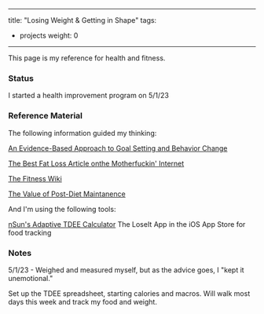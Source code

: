 
---
title: "Losing Weight & Getting in Shape"
tags:
- projects
weight: 0
---

This page is my reference for health and fitness.

### Status

I started a health improvement program on 5/1/23

### Reference Material

The following information guided my thinking:

[An Evidence-Based Approach to Goal Setting and Behavior Change](https://www.strongerbyscience.com/goal-setting/)

[The Best Fat Loss Article onthe Motherfuckin' Internet](https://physiqonomics.com/fat-loss/)

[The Fitness Wiki](https://thefitness.wiki/)

[The Value of Post-Diet Maintanence](https://rpstrength.com/expert-advice/the-value-of-post-diet-maintenance)

And I'm using the following tools:

[nSun's Adaptive TDEE Calculator](https://docs.google.com/spreadsheets/d/1QTWDxFaB0r-7U6vZmG1s8of7jwd2GHHi/edit#gid=770164572)
The LoseIt App in the iOS App Store for food tracking


### Notes

5/1/23 - Weighed and measured myself, but as the advice goes, I "kept it unemotional."

Set up the TDEE spreadsheet, starting calories and macros. Will walk most days this week and track my food and weight. 





